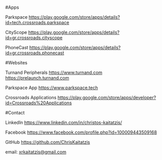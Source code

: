 #Apps

Parkspace
https://play.google.com/store/apps/details?id=tech.crossroads.parkspace

CityScope
https://play.google.com/store/apps/details?id=gr.crossroads.cityscope

PhoneCast
https://play.google.com/store/apps/details?id=gr.crossroads.phonecast


#Websites

Turnand Peripherals 
https://www.turnand.com
https://prelaunch.turnand.com

Parkspace App
https://www.parkspace.tech

Crossroads Applications
https://play.google.com/store/apps/developer?id=Crossroads%20Applications


#Contact

LinkedIn
https://www.linkedin.com/in/christos-kaitatzis/

Facebook
https://www.facebook.com/profile.php?id=100009443509168

GitHub
https://github.com/ChrisKaitatzis

email: xrkaitatzis@gmail.com




